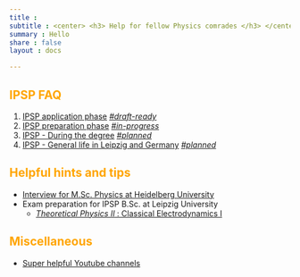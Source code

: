 ```yaml
---
title :    
subtitle : <center> <h3> Help for fellow Physics comrades </h3> </center>
summary : Hello
share : false
layout : docs

---
```


## <span style = "color:orange"> IPSP FAQ </span>

1. [IPSP application phase]({{<ref"ipsp/ipsp1_application_phase">}}) *<u>#draft-ready</u>*
2. [IPSP preparation phase]() *<u>#in-progress</u>*
3. [IPSP - During the degree]() *<u>#planned</u>*
4. [IPSP - General life in Leipzig and Germany]() *<u>#planned</u>*

## <span style = "color:orange"> Helpful hints and tips </span>

- [Interview for M.Sc. Physics at Heidelberg University]({{<ref"heidelberg/interview">}})
- Exam preparation for IPSP B.Sc. at Leipzig University
  - [ _Theoretical Physics II_ : Classical Electrodynamics I]({{<ref"tp2_exam_prep">}})

## <span style = "color:orange"> Miscellaneous  </span>

- [Super helpful Youtube channels]({{<ref"youtube_channels">}})

<!--
2. _Theoretical Physics III_ :  Classical Mechanics II, Classical Electrodynamics II (With Special relativity and Relativistic electrodynamics)
3. Theoretical Physics IV : Quantum Mechanics
-->

